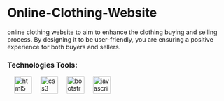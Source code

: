 # Online-Clothing-Website
online clothing website to aim to enhance the clothing buying and selling process. By designing it to be user-friendly, you are ensuring a positive experience for both buyers and sellers.

<h3 align="left"> Technologies Tools:</h3>

<div align="left">

<img width="12" />
  <img src="https://skillicons.dev/icons?i=html" height="40" alt="html5 logo"  />
  <img width="12" />
  <img src="https://skillicons.dev/icons?i=css" height="40" alt="css3 logo"  />
  <img width="12" />
  <img src="https://cdn.jsdelivr.net/gh/devicons/devicon/icons/bootstrap/bootstrap-original.svg" height="40" alt="bootstrap logo"  />
<img width="12" />
  <img src="https://skillicons.dev/icons?i=js" height="40" alt="javascript logo"  />
  <img width="12" />
  </div>
  

